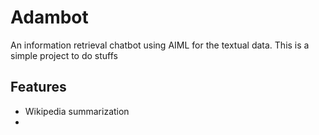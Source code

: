 # Adambot

An information retrieval chatbot using AIML for the textual data. This is a simple project to do stuffs

## Features
- Wikipedia summarization
- 
